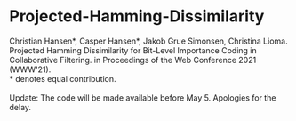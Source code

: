 # Projected-Hamming-Dissimilarity

Christian Hansen\*, Casper Hansen\*, Jakob Grue Simonsen, Christina Lioma. Projected Hamming Dissimilarity for Bit-Level Importance Coding in Collaborative Filtering. in Proceedings of the Web Conference 2021 (WWW'21). <br>
\* denotes equal contribution.
<br>
<br>
Update: The code will be made available before May 5. Apologies for the delay.
